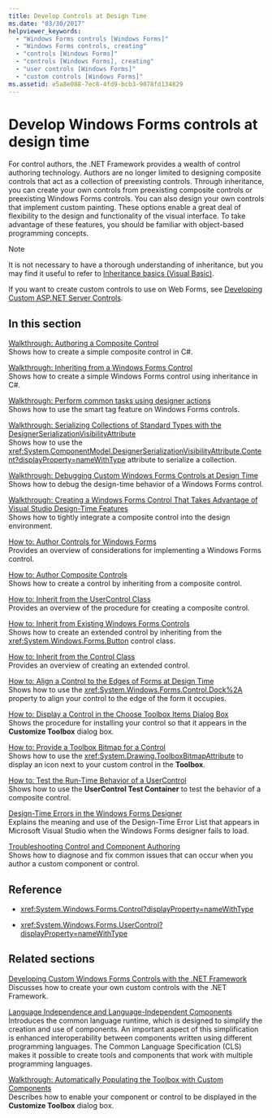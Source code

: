 ```yaml
---
title: Develop Controls at Design Time
ms.date: "03/30/2017"
helpviewer_keywords:
  - "Windows Forms controls [Windows Forms]"
  - "Windows Forms controls, creating"
  - "controls [Windows Forms]"
  - "controls [Windows Forms], creating"
  - "user controls [Windows Forms]"
  - "custom controls [Windows Forms]"
ms.assetid: e5a8e088-7ec8-4fd9-bcb3-9078fd134829
---
```

# Develop Windows Forms controls at design time

For control authors, the .NET Framework provides a wealth of control authoring technology. Authors are no longer limited to designing composite controls that act as a collection of preexisting controls. Through inheritance, you can create your own controls from preexisting composite controls or preexisting Windows Forms controls. You can also design your own controls that implement custom painting. These options enable a great deal of flexibility to the design and functionality of the visual interface. To take advantage of these features, you should be familiar with object-based programming concepts.

> [!NOTE]
> It is not necessary to have a thorough understanding of inheritance, but you may find it useful to refer to [Inheritance basics (Visual Basic)](/dotnet/visual-basic/programming-guide/language-features/objects-and-classes/inheritance-basics).

If you want to create custom controls to use on Web Forms, see [Developing Custom ASP.NET Server Controls](/previous-versions/aspnet/zt27tfhy(v=vs.100)).

## In this section

[Walkthrough: Authoring a Composite Control](walkthrough-authoring-a-composite-control-with-visual-csharp.md)\
Shows how to create a simple composite control in C#.

[Walkthrough: Inheriting from a Windows Forms Control](walkthrough-inheriting-from-a-windows-forms-control-with-visual-csharp.md)\
Shows how to create a simple Windows Forms control using inheritance in C#.

[Walkthrough: Perform common tasks using designer actions](perform-common-tasks-design-actions.md)\
Shows how to use the smart tag feature on Windows Forms controls.

[Walkthrough: Serializing Collections of Standard Types with the DesignerSerializationVisibilityAttribute](serializing-collections-designerserializationvisibilityattribute.md)\
Shows how to use the <xref:System.ComponentModel.DesignerSerializationVisibilityAttribute.Content?displayProperty=nameWithType> attribute to serialize a collection.

[Walkthrough: Debugging Custom Windows Forms Controls at Design Time](walkthrough-debugging-custom-windows-forms-controls-at-design-time.md)\
Shows how to debug the design-time behavior of a Windows Forms control.

[Walkthrough: Creating a Windows Forms Control That Takes Advantage of Visual Studio Design-Time Features](creating-a-wf-control-design-time-features.md)\
Shows how to tightly integrate a composite control into the design environment.

[How to: Author Controls for Windows Forms](how-to-author-controls-for-windows-forms.md)\
Provides an overview of considerations for implementing a Windows Forms control.

[How to: Author Composite Controls](how-to-author-composite-controls.md)\
Shows how to create a control by inheriting from a composite control.

[How to: Inherit from the UserControl Class](how-to-inherit-from-the-usercontrol-class.md)\
Provides an overview of the procedure for creating a composite control.

[How to: Inherit from Existing Windows Forms Controls](how-to-inherit-from-existing-windows-forms-controls.md)\
Shows how to create an extended control by inheriting from the <xref:System.Windows.Forms.Button> control class.

[How to: Inherit from the Control Class](how-to-inherit-from-the-control-class.md)\
Provides an overview of creating an extended control.

[How to: Align a Control to the Edges of Forms at Design Time](how-to-align-a-control-to-the-edges-of-forms-at-design-time.md)\
Shows how to use the <xref:System.Windows.Forms.Control.Dock%2A> property to align your control to the edge of the form it occupies.

[How to: Display a Control in the Choose Toolbox Items Dialog Box](how-to-display-a-control-in-the-choose-toolbox-items-dialog-box.md)\
Shows the procedure for installing your control so that it appears in the **Customize Toolbox** dialog box.

[How to: Provide a Toolbox Bitmap for a Control](how-to-provide-a-toolbox-bitmap-for-a-control.md)\
Shows how to use the <xref:System.Drawing.ToolboxBitmapAttribute> to display an icon next to your custom control in the **Toolbox**.

[How to: Test the Run-Time Behavior of a UserControl](how-to-test-the-run-time-behavior-of-a-usercontrol.md)\
Shows how to use the **UserControl Test Container** to test the behavior of a composite control.

[Design-Time Errors in the Windows Forms Designer](design-time-errors-in-the-windows-forms-designer.md)\
Explains the meaning and use of the Design-Time Error List that appears in Microsoft Visual Studio when the Windows Forms designer fails to load.

[Troubleshooting Control and Component Authoring](troubleshooting-control-and-component-authoring.md)\
Shows how to diagnose and fix common issues that can occur when you author a custom component or control.

## Reference

- <xref:System.Windows.Forms.Control?displayProperty=nameWithType>

- <xref:System.Windows.Forms.UserControl?displayProperty=nameWithType>

## Related sections

[Developing Custom Windows Forms Controls with the .NET Framework](developing-custom-windows-forms-controls.md)\
Discusses how to create your own custom controls with the .NET Framework.

[Language Independence and Language-Independent Components](/dotnet/standard/language-independence-and-language-independent-components)\
Introduces the common language runtime, which is designed to simplify the creation and use of components. An important aspect of this simplification is enhanced interoperability between components written using different programming languages. The Common Language Specification (CLS) makes it possible to create tools and components that work with multiple programming languages.

[Walkthrough: Automatically Populating the Toolbox with Custom Components](walkthrough-automatically-populating-the-toolbox-with-custom-components.md)\
Describes how to enable your component or control to be displayed in the **Customize Toolbox** dialog box.
